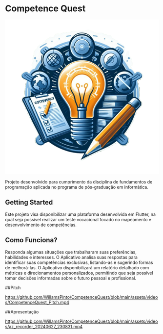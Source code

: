
# Competence Quest

<img src="assets/images/logo.png">

Projeto desenvolvido para cumprimento da disciplina de fundamentos de programação aplicada no programa de pós-graduação em informática.

## Getting Started

Este projeto visa disponibilizar uma plataforma desenvolvida em Flutter, na qual seja possível realizar um teste vocacional focado no mapeamento e desenvolvimento de competências.

## Como Funciona?

Responda algumas situações que trabalharam suas preferências, habilidades e interesses. O Aplicativo analisa suas respostas para identificar suas competências exclusivas, listando-as e sugerindo formas de melhorá-las. O Aplicativo disponibilizará um relatório detalhado com métricas e direcionamentos personalizados, permitindo que seja possível tomar decisões informadas sobre o futuro pessoal e profissional.

##Pitch

https://github.com/WillamsPinto/CompetenceQuest/blob/main/assets/videos/CompetenceQuest_Pitch.mp4

##Apresentação

https://github.com/WillamsPinto/CompetenceQuest/blob/main/assets/videos/az_recorder_20240627_230831.mp4
